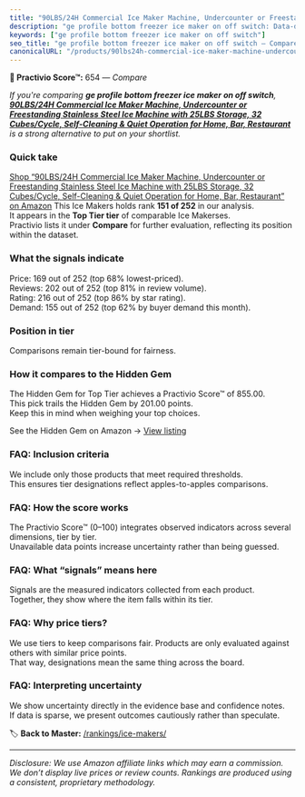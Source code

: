 ```yaml
---
title: "90LBS/24H Commercial Ice Maker Machine, Undercounter or Freestanding Stainless Steel Ice Machine with 25LBS Storage, 32 Cubes/Cycle, Self-Cleaning & Quiet Operation for Home, Bar, Restaurant"
description: "ge profile bottom freezer ice maker on off switch: Data-driven ranking using the Practivio Score™. Positioned by quality, value, demand, findability, momentum."
keywords: ["ge profile bottom freezer ice maker on off switch"]
seo_title: "ge profile bottom freezer ice maker on off switch — Compare (2025)"
canonicalURL: "/products/90lbs24h-commercial-ice-maker-machine-undercounter-or-freestanding-stainless-steel-ice-machine-with-25lbs-storage-32-cubescycle-self-cleaning-quiet-operation-for-home-bar-restaurant-B0DWLCF4GX/"
---
```


**🛒 Practivio Score™:** 654 — _Compare_


*If you're comparing **ge profile bottom freezer ice maker on off switch**, **[90LBS/24H Commercial Ice Maker Machine, Undercounter or Freestanding Stainless Steel Ice Machine with 25LBS Storage, 32 Cubes/Cycle, Self-Cleaning & Quiet Operation for Home, Bar, Restaurant](https://www.amazon.com/dp/B0DWLCF4GX?tag=practivio-20)** is a strong alternative to put on your shortlist.*
### Quick take
[Shop “90LBS/24H Commercial Ice Maker Machine, Undercounter or Freestanding Stainless Steel Ice Machine with 25LBS Storage, 32 Cubes/Cycle, Self-Cleaning & Quiet Operation for Home, Bar, Restaurant” on Amazon](https://www.amazon.com/dp/B0DWLCF4GX?tag=practivio-20)
This Ice Makers holds rank **151 of 252** in our analysis.  
It appears in the **Top Tier tier** of comparable Ice Makerses.  
Practivio lists it under **Compare** for further evaluation, reflecting its position within the dataset.

### What the signals indicate
Price: 169 out of 252 (top 68% lowest-priced).  
Reviews: 202 out of 252 (top 81% in review volume).  
Rating: 216 out of 252 (top 86% by star rating).  
Demand: 155 out of 252 (top 62% by buyer demand this month).

### Position in tier
Comparisons remain tier-bound for fairness.

### How it compares to the Hidden Gem
The Hidden Gem for Top Tier achieves a Practivio Score™ of 855.00.  
This pick trails the Hidden Gem by 201.00 points.  
Keep this in mind when weighing your top choices.  

See the Hidden Gem on Amazon → [View listing](https://www.amazon.com/dp/B0964BF4N7?tag=practivio-20)

### FAQ: Inclusion criteria
We include only those products that meet required thresholds.  
This ensures tier designations reflect apples-to-apples comparisons.

### FAQ: How the score works
The Practivio Score™ (0–100) integrates observed indicators across several dimensions, tier by tier.  
Unavailable data points increase uncertainty rather than being guessed.

### FAQ: What “signals” means here
Signals are the measured indicators collected from each product.  
Together, they show where the item falls within its tier.

### FAQ: Why price tiers?
We use tiers to keep comparisons fair. Products are only evaluated against others with similar price points.  
That way, designations mean the same thing across the board.

### FAQ: Interpreting uncertainty
We show uncertainty directly in the evidence base and confidence notes.  
If data is sparse, we present outcomes cautiously rather than speculate.

<!-- Missing template for Compare/CompareWithinPriceClass -->


🏷️ **Back to Master:** [/rankings/ice-makers/](/rankings/ice-makers/)

---
_Disclosure: We use Amazon affiliate links which may earn a commission. We don’t display live prices or review counts. Rankings are produced using a consistent, proprietary methodology._
